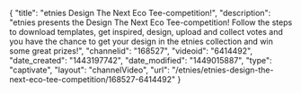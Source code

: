 {
    "title": "etnies Design The Next Eco Tee-competition!",
    "description": "etnies presents the Design The Next Eco Tee-competition! Follow the steps to download templates, get inspired, design, upload and collect votes and you have the chance to get your design in the etnies collection and win some great prizes!",
    "channelid": "168527",
    "videoid": "6414492",
    "date_created": "1443197742",
    "date_modified": "1449015887",
    "type": "captivate",
    "layout": "channelVideo",
    "url": "\/etnies\/etnies-design-the-next-eco-tee-competition\/168527-6414492"
}